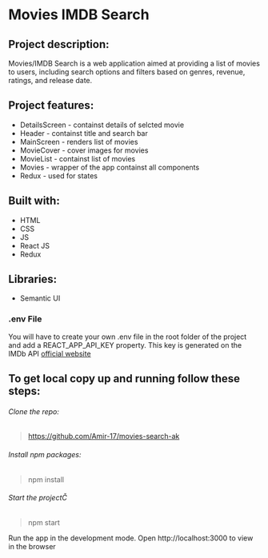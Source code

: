 # Movies IMDB Search

## Project description:

Movies/IMDB Search is a web application aimed at providing a list of movies to users, including search options and filters based on genres, revenue, ratings, and release date.

## Project features:

- DetailsScreen - containst details of selcted movie
- Header - containst title and search bar
- MainScreen - renders list of movies
- MovieCover - cover images for movies
- MovieList - containst list of movies
- Movies - wrapper of the app containst all components
- Redux - used for states

## Built with:

- HTML
- CSS
- JS
- React JS
- Redux

## Libraries:

- Semantic UI

### .env File

You will have to create your own .env file in the root folder of the project and add a REACT_APP_API_KEY property.
This key is generated on the IMDb API [official website](https://imdb-api.com/)

## To get local copy up and running follow these steps:

###### Clone the repo:

> https://github.com/Amir-17/movies-search-ak

###### Install npm packages:

> npm install

###### Start the projectČ

> npm start

Run the app in the development mode.
Open http://localhost:3000 to view in the browser
